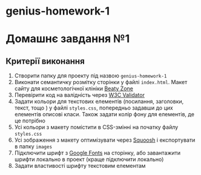 # genius-homework-1

# Домашнє завдання №1

## Критерії виконання

1. Створити папку для проекту під назвою `genius-homework-1`
2. Виконати семантичку розмітку сторінки у файлі `index.html`. Макет сайту для
   косметологічної клініки
   [Beaty Zone](https://www.figma.com/file/sBABARapP4nL9lK1dG3n1l/Beauty-Zone?node-id=30:13827&t=5TZsDPh49nijl4fH-1)
3. Перевірити код на валідність через
   [W3C Validator](https://validator.w3.org/#validate_by_uri)
4. Задати кольори для текстових елементів (посилання, заголовки, текст, тощо ) у
   файлі `styles.css`, попередньо задавши до цих елементів описові класи. Також
   задати колір фону для елементів, де це потрібно
5. Усі кольори з макету помістити в CSS-змінні на початку файлу `styles.css`
6. Усі зображення з макету оптимізувати через [Squoosh](https://squoosh.app/) і
   експортувати в папку `images`
7. Підключити шрифт з [Google Fonts](https://fonts.google.com/) на сторінку, або
   завантажити шрифти локально в проект (краще підключити локально)
8. Задати властивості шрифту текстовим елементам
